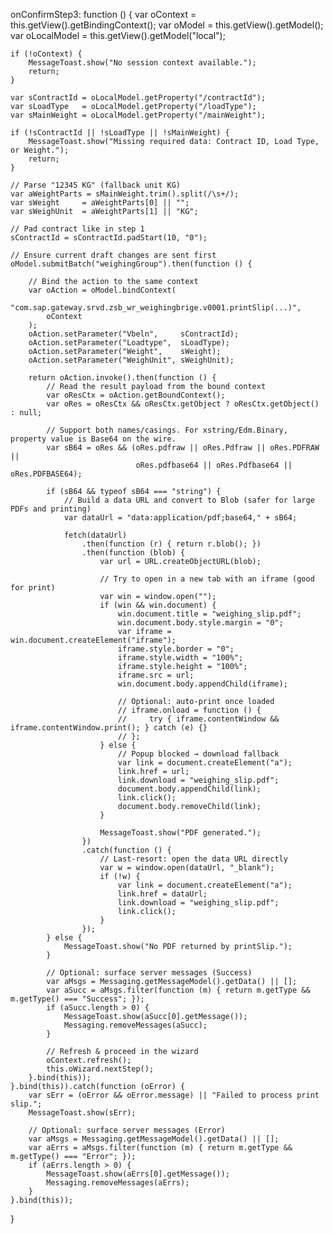 onConfirmStep3: function () {
    var oContext = this.getView().getBindingContext();
    var oModel = this.getView().getModel();
    var oLocalModel = this.getView().getModel("local");

    if (!oContext) {
        MessageToast.show("No session context available.");
        return;
    }

    var sContractId = oLocalModel.getProperty("/contractId");
    var sLoadType   = oLocalModel.getProperty("/loadType");
    var sMainWeight = oLocalModel.getProperty("/mainWeight");

    if (!sContractId || !sLoadType || !sMainWeight) {
        MessageToast.show("Missing required data: Contract ID, Load Type, or Weight.");
        return;
    }

    // Parse "12345 KG" (fallback unit KG)
    var aWeightParts = sMainWeight.trim().split(/\s+/);
    var sWeight     = aWeightParts[0] || "";
    var sWeighUnit  = aWeightParts[1] || "KG";

    // Pad contract like in step 1
    sContractId = sContractId.padStart(10, "0");

    // Ensure current draft changes are sent first
    oModel.submitBatch("weighingGroup").then(function () {

        // Bind the action to the same context
        var oAction = oModel.bindContext(
            "com.sap.gateway.srvd.zsb_wr_weighingbrige.v0001.printSlip(...)",
            oContext
        );
        oAction.setParameter("Vbeln",     sContractId);
        oAction.setParameter("Loadtype",  sLoadType);
        oAction.setParameter("Weight",    sWeight);
        oAction.setParameter("WeighUnit", sWeighUnit);

        return oAction.invoke().then(function () {
            // Read the result payload from the bound context
            var oResCtx = oAction.getBoundContext();
            var oRes = oResCtx && oResCtx.getObject ? oResCtx.getObject() : null;

            // Support both names/casings. For xstring/Edm.Binary, property value is Base64 on the wire.
            var sB64 = oRes && (oRes.pdfraw || oRes.Pdfraw || oRes.PDFRAW ||
                                oRes.pdfbase64 || oRes.Pdfbase64 || oRes.PDFBASE64);

            if (sB64 && typeof sB64 === "string") {
                // Build a data URL and convert to Blob (safer for large PDFs and printing)
                var dataUrl = "data:application/pdf;base64," + sB64;

                fetch(dataUrl)
                    .then(function (r) { return r.blob(); })
                    .then(function (blob) {
                        var url = URL.createObjectURL(blob);

                        // Try to open in a new tab with an iframe (good for print)
                        var win = window.open("");
                        if (win && win.document) {
                            win.document.title = "weighing_slip.pdf";
                            win.document.body.style.margin = "0";
                            var iframe = win.document.createElement("iframe");
                            iframe.style.border = "0";
                            iframe.style.width = "100%";
                            iframe.style.height = "100%";
                            iframe.src = url;
                            win.document.body.appendChild(iframe);

                            // Optional: auto-print once loaded
                            // iframe.onload = function () {
                            //     try { iframe.contentWindow && iframe.contentWindow.print(); } catch (e) {}
                            // };
                        } else {
                            // Popup blocked → download fallback
                            var link = document.createElement("a");
                            link.href = url;
                            link.download = "weighing_slip.pdf";
                            document.body.appendChild(link);
                            link.click();
                            document.body.removeChild(link);
                        }

                        MessageToast.show("PDF generated.");
                    })
                    .catch(function () {
                        // Last-resort: open the data URL directly
                        var w = window.open(dataUrl, "_blank");
                        if (!w) {
                            var link = document.createElement("a");
                            link.href = dataUrl;
                            link.download = "weighing_slip.pdf";
                            link.click();
                        }
                    });
            } else {
                MessageToast.show("No PDF returned by printSlip.");
            }

            // Optional: surface server messages (Success)
            var aMsgs = Messaging.getMessageModel().getData() || [];
            var aSucc = aMsgs.filter(function (m) { return m.getType && m.getType() === "Success"; });
            if (aSucc.length > 0) {
                MessageToast.show(aSucc[0].getMessage());
                Messaging.removeMessages(aSucc);
            }

            // Refresh & proceed in the wizard
            oContext.refresh();
            this.oWizard.nextStep();
        }.bind(this));
    }.bind(this)).catch(function (oError) {
        var sErr = (oError && oError.message) || "Failed to process print slip.";
        MessageToast.show(sErr);

        // Optional: surface server messages (Error)
        var aMsgs = Messaging.getMessageModel().getData() || [];
        var aErrs = aMsgs.filter(function (m) { return m.getType && m.getType() === "Error"; });
        if (aErrs.length > 0) {
            MessageToast.show(aErrs[0].getMessage());
            Messaging.removeMessages(aErrs);
        }
    }.bind(this));
}
